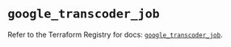 # `google_transcoder_job`

Refer to the Terraform Registry for docs: [`google_transcoder_job`](https://registry.terraform.io/providers/hashicorp/google-beta/6.9.0/docs/resources/google_transcoder_job).

